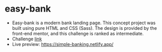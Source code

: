 # easy-bank

- Easy-bank is a modern bank landing page. This concept project was built using pure HTML and CSS (Sass). The design is provided by the front-end mentor, and this challenge is ranked as intermediate. 
- Challenge [link](https://www.frontendmentor.io/challenges/easybank-landing-page-WaUhkoDN)
- Live preview: https://simple-banking.netlify.app/

